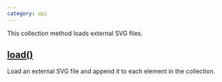 ```yaml
---
category: api
---
```


This collection method loads external SVG files.


## [load()](/api/load/)

Load an external SVG file and append it to each element in the collection.
